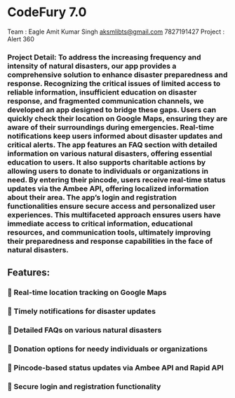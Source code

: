 # CodeFury 7.0
Team : Eagle
Amit Kumar Singh
aksmlibts@gmail.com
7827191427
Project : Alert 360
 

### Project Detail: To address the increasing frequency and intensity of natural disasters, our app provides a comprehensive solution to enhance disaster preparedness and response. Recognizing the critical issues of limited access to reliable information, insufficient education on disaster response, and fragmented communication channels, we developed an app designed to bridge these gaps. Users can quickly check their location on Google Maps, ensuring they are aware of their surroundings during emergencies. Real-time notifications keep users informed about disaster updates and critical alerts. The app features an FAQ section with detailed information on various natural disasters, offering essential education to users. It also supports charitable actions by allowing users to donate to individuals or organizations in need. By entering their pincode, users receive real-time status updates via the Ambee API, offering localized information about their area. The app’s login and registration functionalities ensure secure access and personalized user experiences. This multifaceted approach ensures users have immediate access to critical information, educational resources, and communication tools, ultimately improving their preparedness and response capabilities in the face of natural disasters.

## Features:
### 	Real-time location tracking on Google Maps
### 	Timely notifications for disaster updates
### 	Detailed FAQs on various natural disasters
### 	Donation options for needy individuals or organizations
### 	Pincode-based status updates via Ambee API and Rapid API
### 	Secure login and registration functionality
